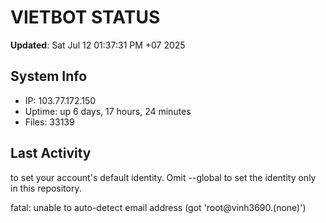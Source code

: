 # VIETBOT STATUS
**Updated**: Sat Jul 12 01:37:31 PM +07 2025

## System Info
- IP: 103.77.172.150
- Uptime: up 6 days, 17 hours, 24 minutes
- Files: 33139

## Last Activity

to set your account's default identity.
Omit --global to set the identity only in this repository.

fatal: unable to auto-detect email address (got 'root@vinh3690.(none)')
